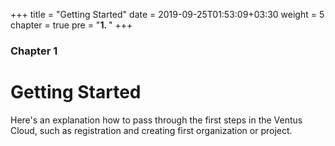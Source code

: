 +++
title = "Getting Started"
date = 2019-09-25T01:53:09+03:30
weight = 5
chapter = true
pre = "<b>1. </b>"
+++
### Chapter 1
# Getting Started
Here's an explanation how to pass through the first steps in the Ventus Cloud, such as registration and creating first organization or project.
